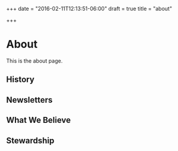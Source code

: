 +++
date = "2016-02-11T12:13:51-06:00"
draft = true
title = "about"

+++

# About

This is the about page.

## History

## Newsletters

## What We Believe

## Stewardship
